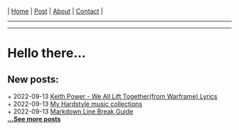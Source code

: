 <nav>
|
<a href="./index.html">Home</a>
|
<a href="./post.html">Post</a>
|
<a href="./about.html">About</a>
|
<a href="./contact.html">Contact</a>
|
</nav>
</header>
<hr><hr>
<main>
<!-- Your Content Start After This Line -->


# Hello there...

## New posts:

<span>+ 2022-09-13</span> [Keith Power - We All Lift Together(from Warframe) Lyrics](./post/2022-09-13-keith-power-we-all-lift-together-lyrics.html)  
<span>+ 2022-09-13</span> [My Hardstyle music collections](./post/2022-09-13-my-hardstyle-music-collections.html)  
<span>+ 2022-09-13</span> [Markdown Line Break Guide](./post/2022-09-13-markdown-line-break-guide.html)  
[**...See more posts**](./post.html)
